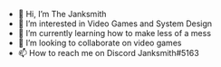 - 👋 Hi, I’m The Janksmith
- 👀 I’m interested in Video Games and System Design
- 🌱 I’m currently learning how to make less of a mess
- 💞️ I’m looking to collaborate on video games
- 📫 How to reach me on Discord Janksmith#5163

